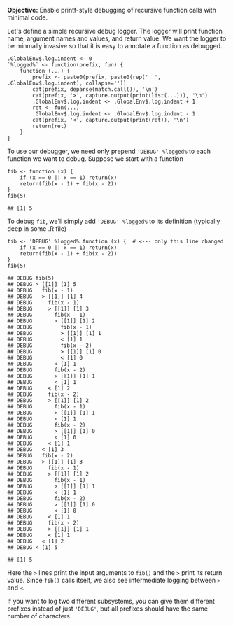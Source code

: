 **Objective:** Enable printf-style debugging of recursive function calls
with minimal code.

Let's define a simple recursive debug logger. The logger will print
function name, argument names and values, and return value. We want the
logger to be minmally invasive so that it is easy to annotate a function
as debugged.

    .GlobalEnv$.log.indent <- 0
    `%logged%` <- function(prefix, fun) {
        function (...) {
            prefix <- paste0(prefix, paste0(rep('  ', .GlobalEnv$.log.indent), collapse=''))
            cat(prefix, deparse(match.call()), '\n')
            cat(prefix, '>', capture.output(print(list(...))), '\n')
            .GlobalEnv$.log.indent <- .GlobalEnv$.log.indent + 1
            ret <- fun(...)
            .GlobalEnv$.log.indent <- .GlobalEnv$.log.indent - 1
            cat(prefix, '<', capture.output(print(ret)), '\n')
            return(ret)
        }
    }

To use our debugger, we need only prepend `'DEBUG' %logged%` to each
function we want to debug. Suppose we start with a function

    fib <- function (x) {
        if (x == 0 || x == 1) return(x)
        return(fib(x - 1) + fib(x - 2))
    }
    fib(5)

    ## [1] 5

To debug `fib`, we'll simply add `'DEBUG' %logged%` to its definition
(typically deep in some .R file)

    fib <- 'DEBUG' %logged% function (x) {  # <--- only this line changed
        if (x == 0 || x == 1) return(x)
        return(fib(x - 1) + fib(x - 2))
    }
    fib(5)

    ## DEBUG fib(5) 
    ## DEBUG > [[1]] [1] 5  
    ## DEBUG   fib(x - 1) 
    ## DEBUG   > [[1]] [1] 4  
    ## DEBUG     fib(x - 1) 
    ## DEBUG     > [[1]] [1] 3  
    ## DEBUG       fib(x - 1) 
    ## DEBUG       > [[1]] [1] 2  
    ## DEBUG         fib(x - 1) 
    ## DEBUG         > [[1]] [1] 1  
    ## DEBUG         < [1] 1 
    ## DEBUG         fib(x - 2) 
    ## DEBUG         > [[1]] [1] 0  
    ## DEBUG         < [1] 0 
    ## DEBUG       < [1] 1 
    ## DEBUG       fib(x - 2) 
    ## DEBUG       > [[1]] [1] 1  
    ## DEBUG       < [1] 1 
    ## DEBUG     < [1] 2 
    ## DEBUG     fib(x - 2) 
    ## DEBUG     > [[1]] [1] 2  
    ## DEBUG       fib(x - 1) 
    ## DEBUG       > [[1]] [1] 1  
    ## DEBUG       < [1] 1 
    ## DEBUG       fib(x - 2) 
    ## DEBUG       > [[1]] [1] 0  
    ## DEBUG       < [1] 0 
    ## DEBUG     < [1] 1 
    ## DEBUG   < [1] 3 
    ## DEBUG   fib(x - 2) 
    ## DEBUG   > [[1]] [1] 3  
    ## DEBUG     fib(x - 1) 
    ## DEBUG     > [[1]] [1] 2  
    ## DEBUG       fib(x - 1) 
    ## DEBUG       > [[1]] [1] 1  
    ## DEBUG       < [1] 1 
    ## DEBUG       fib(x - 2) 
    ## DEBUG       > [[1]] [1] 0  
    ## DEBUG       < [1] 0 
    ## DEBUG     < [1] 1 
    ## DEBUG     fib(x - 2) 
    ## DEBUG     > [[1]] [1] 1  
    ## DEBUG     < [1] 1 
    ## DEBUG   < [1] 2 
    ## DEBUG < [1] 5

    ## [1] 5

Here the `>` lines print the input arguments to `fib()` and the `>`
print its return value. Since `fib()` calls itself, we also see
intermediate logging between `>` and `<`.

If you want to log two different subsystems, you can give them different
prefixes instead of just `'DEBUG'`, but all prefixes should have the
same number of characters.

